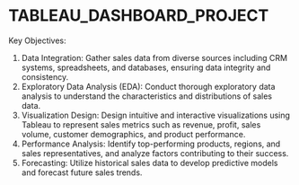 # TABLEAU_DASHBOARD_PROJECT
Key Objectives:
1. Data Integration: Gather sales data from diverse sources including CRM systems, spreadsheets, and databases, ensuring data integrity and consistency.
2. Exploratory Data Analysis (EDA): Conduct thorough exploratory data analysis to understand the characteristics and distributions of sales data.
3. Visualization Design: Design intuitive and interactive visualizations using Tableau to represent sales metrics such as revenue, profit, sales volume, customer demographics, and product performance.
4. Performance Analysis: Identify top-performing products, regions, and sales representatives, and analyze factors contributing to their success.
5. Forecasting: Utilize historical sales data to develop predictive models and forecast future sales trends.
